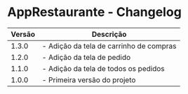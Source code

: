 # AppRestaurante - Changelog

| Versão | Descrição                                             | 
| ------ | ----------------------------------------------------- | 
| 1.3.0 | - Adição da tela de carrinho de compras                           | 
| 1.2.0 | - Adição da tela de pedido                           | 
| 1.1.0 | - Adição da tela de todos os pedidos                           | 
| 1.0.0 | - Primeira versão do projeto                           | 